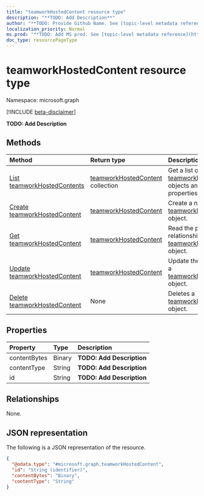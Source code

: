 ```yaml
---
title: "teamworkHostedContent resource type"
description: "**TODO: Add Description**"
author: "**TODO: Provide Github Name. See [topic-level metadata reference](https://msgo.azurewebsites.net/add/document/guidelines/metadata.html#topic-level-metadata)**"
localization_priority: Normal
ms.prod: "**TODO: Add MS prod. See [topic-level metadata reference](https://msgo.azurewebsites.net/add/document/guidelines/metadata.html#topic-level-metadata)**"
doc_type: resourcePageType
---
```


# teamworkHostedContent resource type

Namespace: microsoft.graph

[!INCLUDE [beta-disclaimer](../../includes/beta-disclaimer.md)]

**TODO: Add Description**

## Methods
|Method|Return type|Description|
|:---|:---|:---|
|[List teamworkHostedContents](../api/teamworkhostedcontent-list.md)|[teamworkHostedContent](../resources/teamworkhostedcontent.md) collection|Get a list of the [teamworkHostedContent](../resources/teamworkhostedcontent.md) objects and their properties.|
|[Create teamworkHostedContent](../api/teamworkhostedcontent-create.md)|[teamworkHostedContent](../resources/teamworkhostedcontent.md)|Create a new [teamworkHostedContent](../resources/teamworkhostedcontent.md) object.|
|[Get teamworkHostedContent](../api/teamworkhostedcontent-get.md)|[teamworkHostedContent](../resources/teamworkhostedcontent.md)|Read the properties and relationships of a [teamworkHostedContent](../resources/teamworkhostedcontent.md) object.|
|[Update teamworkHostedContent](../api/teamworkhostedcontent-update.md)|[teamworkHostedContent](../resources/teamworkhostedcontent.md)|Update the properties of a [teamworkHostedContent](../resources/teamworkhostedcontent.md) object.|
|[Delete teamworkHostedContent](../api/teamworkhostedcontent-delete.md)|None|Deletes a [teamworkHostedContent](../resources/teamworkhostedcontent.md) object.|

## Properties
|Property|Type|Description|
|:---|:---|:---|
|contentBytes|Binary|**TODO: Add Description**|
|contentType|String|**TODO: Add Description**|
|id|String|**TODO: Add Description**|

## Relationships
None.

## JSON representation
The following is a JSON representation of the resource.
<!-- {
  "blockType": "resource",
  "keyProperty": "id",
  "@odata.type": "microsoft.graph.teamworkHostedContent",
  "openType": false
}
-->
``` json
{
  "@odata.type": "#microsoft.graph.teamworkHostedContent",
  "id": "String (identifier)",
  "contentBytes": "Binary",
  "contentType": "String"
}
```

